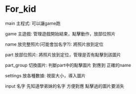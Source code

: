 # For_kid

main 主程式:
可以讓game跑

game 主遊戲:
管理遊戲開始結束，點擊動作，放部位照片

name 放完整照片(可能會加名字?):
將照片放到定位

part 放部位照片:
將照片放到定位，管理是否有點擊到該圖片

part_group 切換圖片:
判斷part中的點擊圖片 對應到 正確的name

settings 放各種數據:
視窗大小，導入圖片

input 名字 先知道學弟妹的名字 方便對應
點擊過的圖片要消失
